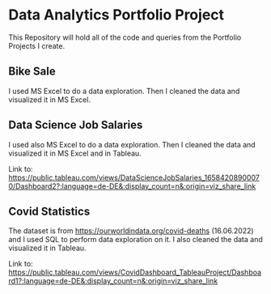 # Data Analytics Portfolio Project 

This Repository will hold all of the code and queries from the Portfolio Projects I create.

## Bike Sale 

I used MS Excel to do a data exploration. Then I cleaned the data and visualized it in MS Excel.

## Data Science Job Salaries

I used also MS Excel to do a data exploration. Then I cleaned the data and visualized it in MS Excel and in Tableau.

Link to: https://public.tableau.com/views/DataScienceJobSalaries_16584208900070/Dashboard2?:language=de-DE&:display_count=n&:origin=viz_share_link

## Covid Statistics

The dataset is from https://ourworldindata.org/covid-deaths (16.06.2022) and I used SQL to perform data exploration on it. 
I also cleaned the data and visualized it in Tableau. 

Link to: https://public.tableau.com/views/CovidDashboard_TableauProject/Dashboard1?:language=de-DE&:display_count=n&:origin=viz_share_link
